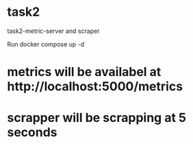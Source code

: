 # task2
task2-metric-server and scraper

Run docker compose up -d 

# metrics will be availabel at http://localhost:5000/metrics
# scrapper will be scrapping at 5 seconds
